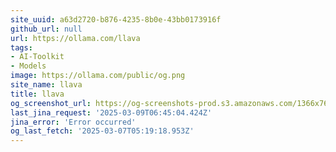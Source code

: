 ```yaml
---
site_uuid: a63d2720-b876-4235-8b0e-43bb0173916f
github_url: null
url: https://ollama.com/llava
tags:
- AI-Toolkit
- Models
image: https://ollama.com/public/og.png
site_name: llava
title: llava
og_screenshot_url: https://og-screenshots-prod.s3.amazonaws.com/1366x768/80/false/c42a9d41471b8cec75621b9f80c79464c473cde47a6d934cab7dcfbeb7922f99.jpeg
last_jina_request: '2025-03-09T06:45:04.424Z'
jina_error: 'Error occurred'
og_last_fetch: '2025-03-07T05:19:18.953Z'
---
```


